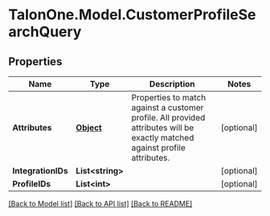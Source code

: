# TalonOne.Model.CustomerProfileSearchQuery
## Properties

Name | Type | Description | Notes
------------ | ------------- | ------------- | -------------
**Attributes** | [**Object**](.md) | Properties to match against a customer profile. All provided attributes will be exactly matched against profile attributes. | [optional] 
**IntegrationIDs** | **List&lt;string&gt;** |  | [optional] 
**ProfileIDs** | **List&lt;int&gt;** |  | [optional] 

[[Back to Model list]](../README.md#documentation-for-models) [[Back to API list]](../README.md#documentation-for-api-endpoints) [[Back to README]](../README.md)

